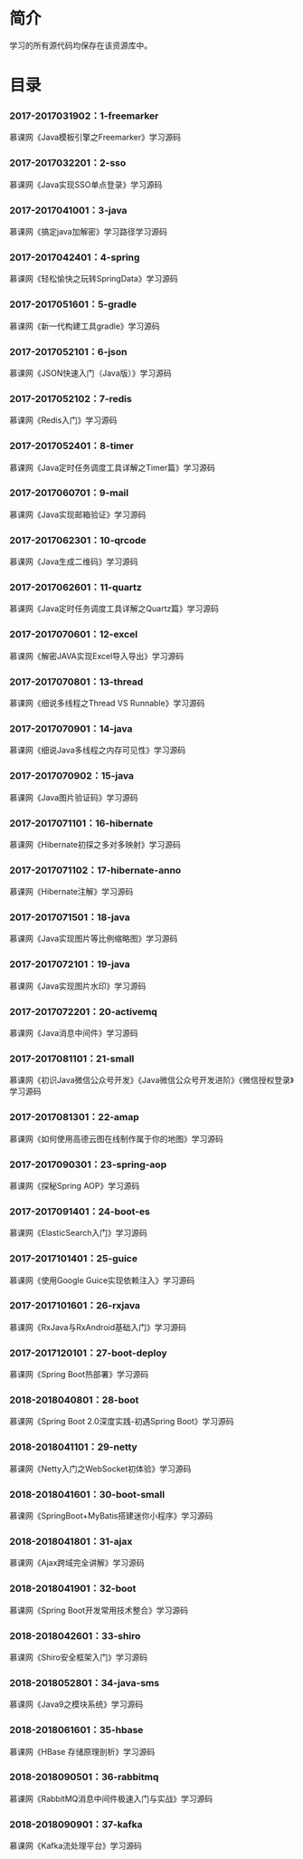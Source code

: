 # 简介 

学习的所有源代码均保存在该资源库中。

# 目录 

### 2017-2017031902：1-freemarker<br>
慕课网《Java模板引擎之Freemarker》学习源码

### 2017-2017032201：2-sso<br>
慕课网《Java实现SSO单点登录》学习源码

### 2017-2017041001：3-java<br>
慕课网《搞定java加解密》学习路径学习源码

### 2017-2017042401：4-spring<br>
慕课网《轻松愉快之玩转SpringData》学习源码

### 2017-2017051601：5-gradle<br>
慕课网《新一代构建工具gradle》学习源码

### 2017-2017052101：6-json<br>
慕课网《JSON快速入门（Java版）》学习源码

### 2017-2017052102：7-redis<br>
慕课网《Redis入门》学习源码

### 2017-2017052401：8-timer<br>
慕课网《Java定时任务调度工具详解之Timer篇》学习源码

### 2017-2017060701：9-mail<br>
慕课网《Java实现邮箱验证》学习源码

### 2017-2017062301：10-qrcode<br>
慕课网《Java生成二维码》学习源码

### 2017-2017062601：11-quartz<br>
慕课网《Java定时任务调度工具详解之Quartz篇》学习源码

### 2017-2017070601：12-excel<br>
慕课网《解密JAVA实现Excel导入导出》学习源码

### 2017-2017070801：13-thread<br>
慕课网《细说多线程之Thread VS Runnable》学习源码

### 2017-2017070901：14-java<br>
慕课网《细说Java多线程之内存可见性》学习源码

### 2017-2017070902：15-java<br>
慕课网《Java图片验证码》学习源码

### 2017-2017071101：16-hibernate<br>
慕课网《Hibernate初探之多对多映射》学习源码

### 2017-2017071102：17-hibernate-anno<br>
慕课网《Hibernate注解》学习源码

### 2017-2017071501：18-java<br>
慕课网《Java实现图片等比例缩略图》学习源码

### 2017-2017072101：19-java<br>
慕课网《Java实现图片水印》学习源码

### 2017-2017072201：20-activemq<br>
慕课网《Java消息中间件》学习源码

### 2017-2017081101：21-small<br>
慕课网《初识Java微信公众号开发》《Java微信公众号开发进阶》《微信授权登录》学习源码

### 2017-2017081301：22-amap<br>
慕课网《如何使用高德云图在线制作属于你的地图》学习源码

### 2017-2017090301：23-spring-aop<br>
慕课网《探秘Spring AOP》学习源码

### 2017-2017091401：24-boot-es<br>
慕课网《ElasticSearch入门》学习源码

### 2017-2017101401：25-guice<br>
慕课网《使用Google Guice实现依赖注入》学习源码

### 2017-2017101601：26-rxjava<br>
慕课网《RxJava与RxAndroid基础入门》学习源码

### 2017-2017120101：27-boot-deploy<br>
慕课网《Spring Boot热部署》学习源码

### 2018-2018040801：28-boot<br>
慕课网《Spring Boot 2.0深度实践-初遇Spring Boot》学习源码

### 2018-2018041101：29-netty<br>
慕课网《Netty入门之WebSocket初体验》学习源码

### 2018-2018041601：30-boot-small<br>
慕课网《SpringBoot+MyBatis搭建迷你小程序》学习源码

### 2018-2018041801：31-ajax<br>
慕课网《Ajax跨域完全讲解》学习源码

### 2018-2018041901：32-boot<br>
慕课网《Spring Boot开发常用技术整合》学习源码

### 2018-2018042601：33-shiro<br>
慕课网《Shiro安全框架入门》学习源码

### 2018-2018052801：34-java-sms<br>
慕课网《Java9之模块系统》学习源码

### 2018-2018061601：35-hbase<br>
慕课网《HBase 存储原理剖析》学习源码

### 2018-2018090501：36-rabbitmq<br>
慕课网《RabbitMQ消息中间件极速入门与实战》学习源码

### 2018-2018090901：37-kafka<br>
慕课网《Kafka流处理平台》学习源码


